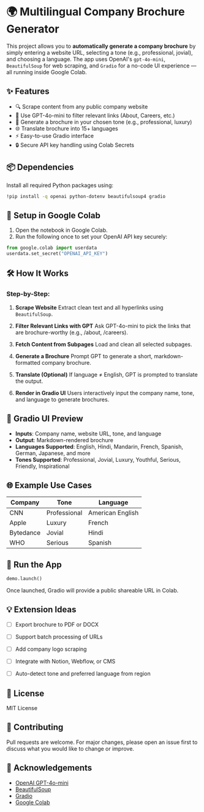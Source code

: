 # 🌍 Multilingual Company Brochure Generator

This project allows you to **automatically generate a company brochure** by simply entering a website URL, selecting a tone (e.g., professional, jovial), and choosing a language. The app uses OpenAI's `gpt-4o-mini`, `BeautifulSoup` for web scraping, and `Gradio` for a no-code UI experience — all running inside Google Colab.


## ✨ Features

- 🔍 Scrape content from any public company website
- 🧠 Use GPT-4o-mini to filter relevant links (About, Careers, etc.)
- 📝 Generate a brochure in your chosen tone (e.g., professional, luxury)
- 🌐 Translate brochure into 15+ languages
- ⚡ Easy-to-use Gradio interface
- 🔒 Secure API key handling using Colab Secrets


## 📦 Dependencies

Install all required Python packages using:

```bash
!pip install -q openai python-dotenv beautifulsoup4 gradio
````


## 🔐 Setup in Google Colab

1. Open the notebook in Google Colab.
2. Run the following once to set your OpenAI API key securely:

```python
from google.colab import userdata
userdata.set_secret("OPENAI_API_KEY")
```


## 🛠️ How It Works

### Step-by-Step:

1. **Scrape Website**
   Extract clean text and all hyperlinks using `BeautifulSoup`.

2. **Filter Relevant Links with GPT**
   Ask GPT-4o-mini to pick the links that are brochure-worthy (e.g., /about, /careers).

3. **Fetch Content from Subpages**
   Load and clean all selected subpages.

4. **Generate a Brochure**
   Prompt GPT to generate a short, markdown-formatted company brochure.

5. **Translate (Optional)**
   If language ≠ English, GPT is prompted to translate the output.

6. **Render in Gradio UI**
   Users interactively input the company name, tone, and language to generate brochures.



## 🎨 Gradio UI Preview

* **Inputs**: Company name, website URL, tone, and language
* **Output**: Markdown-rendered brochure
* **Languages Supported**: English, Hindi, Mandarin, French, Spanish, German, Japanese, and more
* **Tones Supported**: Professional, Jovial, Luxury, Youthful, Serious, Friendly, Inspirational



## 🌐 Example Use Cases

| Company   | Tone         | Language         |
| --------- | ------------ | ---------------- |
| CNN       | Professional | American English |
| Apple     | Luxury       | French           |
| Bytedance | Jovial       | Hindi            |
| WHO       | Serious      | Spanish          |



## 🚀 Run the App

```python
demo.launch()
```

Once launched, Gradio will provide a public shareable URL in Colab.



## 💡 Extension Ideas

* [ ] Export brochure to PDF or DOCX
* [ ] Support batch processing of URLs
* [ ] Add company logo scraping
* [ ] Integrate with Notion, Webflow, or CMS
* [ ] Auto-detect tone and preferred language from region



## 📄 License

MIT License



## 🤝 Contributing

Pull requests are welcome. For major changes, please open an issue first to discuss what you would like to change or improve.



## 🙌 Acknowledgements

* [OpenAI GPT-4o-mini](https://platform.openai.com/docs)
* [BeautifulSoup](https://www.crummy.com/software/BeautifulSoup/)
* [Gradio](https://gradio.app/)
* [Google Colab](https://colab.research.google.com/)




